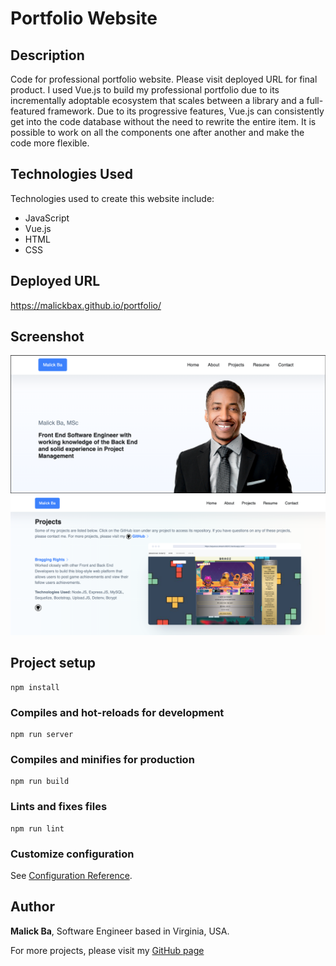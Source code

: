 # Portfolio Website

## Description
Code for professional portfolio website. Please visit deployed URL for final product. I used Vue.js to build my professional portfolio due to its incrementally adoptable ecosystem that scales between a library and a full-featured framework. Due to its progressive features, Vue.js can consistently get into the code database without the need to rewrite the entire item. It is possible to work on all the components one after another and make the code more flexible.

## Technologies Used
Technologies used to create this website include: 
- JavaScript
- Vue.js
- HTML
- CSS

## Deployed URL 
https://malickbax.github.io/portfolio/

## Screenshot
![Screenshot](/src/assets/img/screenshot.jpg)
![Screenshot](/src/assets/img/screenshot-2.jpg)


## Project setup
```
npm install
```

### Compiles and hot-reloads for development
```
npm run server
```

### Compiles and minifies for production
```
npm run build
```

### Lints and fixes files
```
npm run lint
```
### Customize configuration
See [Configuration Reference](https://cli.vuejs.org/config/).

## Author
**Malick Ba**, Software Engineer based in Virginia, USA.

For more projects, please visit my [GitHub page](https://github.com/malickbax)